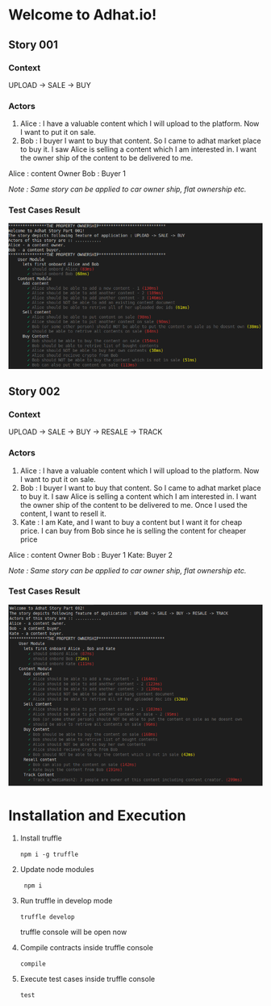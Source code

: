 # Welcome to Adhat.io!

## Story 001

### Context

 UPLOAD -> SALE -> BUY

### Actors

 1. Alice :  I have a valuable content which I will upload to the platform. Now I want to put it on sale.
 2. Bob : I buyer I want to buy that content. So I came to adhat market place to buy it. I saw Alice is selling a content which I am interested in. I want the owner ship of the content to be delivered to me.

 Alice  : content Owner
 Bob : Buyer 1

 *Note : Same story can be applied to car owner ship, flat ownership etc.*

### Test Cases Result

![story001](https://github.com/hypermine-bc/adhat-contracts/blob/master/test-cases-assets/test_story001.png)


## Story 002

### Context

 UPLOAD -> SALE -> BUY -> RESALE -> TRACK

### Actors

 1. Alice :  I have a valuable content which I will upload to the platform. Now I want to put it on sale.
 2. Bob : I buyer I want to buy that content. So I came to adhat market place to buy it. I saw Alice is selling a content which I am interested in. I want the owner ship of the content to be delivered to me. Once I used the content, I want to resell it.
 3. Kate : I am Kate, and I want to buy a content but I want it for cheap price. I can buy from Bob since he is selling the content for cheaper price
 
 Alice  : content Owner
 Bob : Buyer 1
 Kate: Buyer 2

 *Note : Same story can be applied to car owner ship, flat ownership etc.*

### Test Cases Result

![story002](https://github.com/hypermine-bc/adhat-contracts/blob/master/test-cases-assets/test_story002.png)
 

# Installation and Execution

1. Install truffle
    
    ` npm i -g truffle  `

2. Update node modules

    ` npm i`

3. Run truffle in develop mode 

    ` truffle develop `

    truffle console will be open now

4. Compile contracts inside truffle console

    ` compile `

5. Execute test cases inside truffle console

    ` test `

